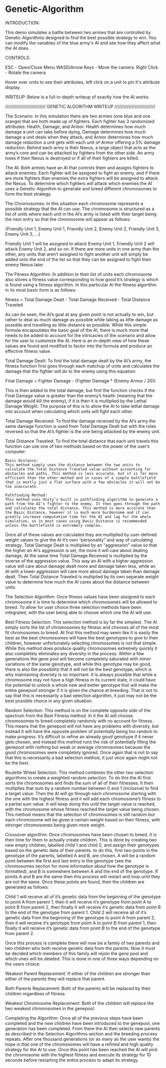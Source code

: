 # Genetic-Algorithm
 
INTRODUCTION:

This demo simulates a battle between two armies that are controlled by Genetic Algorithms designed to find the best possible strategy to win. You can modify the variables of the blue army's AI and see how they affect what the AI does.

CONTROLS:

ESC - Open/Close Menu
WASD/Arrow Keys - Move the camera.
Right Click - Rotate the camera

Hover over units to see their attributes, left click on a unit to pin it's attribute display.

WRITEUP:
Below is a full in-depth writeup of exactly how the AI works:


//////////////////////////
    GENETIC ALGORITHM
        WRITEUP
//////////////////////////


The Scenario:
	In this simulation there are two armies (one blue and one orange) that are both made up of fighters. Each fighter has 3 randomized attributes: Health, Damage, and Armor. Health  determines how much damage a unit can take before dying, Damage determines how much damage a unit deals when they attack, and Armor determines how much damage reduction a unit gets with each unit of Armor offering a 5% damage reduction. Behind each army is their Nexus, a large object that acts as the army’s core and can be attacked by fighters from the other side. An army loses if their Nexus is destroyed or if all of their fighters are killed.

The AI:
	Both armies have an AI that controls them and assigns fighters to attack enemies. Each fighter will be assigned to fight an enemy, and if there are more fighters than enemies the extra fighters will be assigned to attack the Nexus. To determine which fighters will attack which enemies the AI uses a Genetic Algorithm to generate and breed different chromosomes to form the best strategy.

The Chromosomes:
	In this situation each chromosome represents a possible strategy that the AI can use. The chromosome is structured as a list of units where each unit in the AI’s army is listed with their target being the next entry so that the chromosome will appear as follows:

{Friendly Unit 1, Enemy Unit 1, Friendly Unit 2, Enemy Unit 2, Friendly Unit 3, Enemy Unit 3, ...}

Friendly Unit 1 will be assigned to attack Enemy Unit 1, Friendly Unit 2 will attack Enemy Unit 2, and so on. If there are more units in one army than the other, any units that aren’t assigned to fight another unit will simply be added onto the end of the list so that they can be assigned to fight their enemy Nexus later.

The Fitness Algorithm:
	In addition to their list of units each chromosome also stores a fitness value corresponding to how good it’s strategy is which is found using a fitness algorithm. In this particular AI the fitness algorithm in its most basic form is as follows:

fitness = Total Damage Dealt - Total Damage Received - Total Distance Traveled

As can be seen, the AI’s goal at any given point is not actually to win, but rather to deal as much damage as possible while taking as little damage as possible and travelling as little distance as possible. While this simple formula encapsulates the basic goal of the AI, there is much more that needs to be added to account for the intricacies of the scenario and allow for the user to customize the AI. Here is an in-depth view of how these values are found and modified to factor into the formula and produce an effective fitness value.

Total Damage Dealt:
	To find the total damage dealt by the AI’s army, the fitness function first goes through each matchup of units and calculates the damage that the fighter will do to the enemy using this equation:

Final Damage = Fighter Damage - (Fighter Damage * (Enemy Armor / 20))

This is then added to the total damage, but first the function checks if the Final Damage value is greater than the enemy’s health (meaning that the damage would kill the enemy), if it is then it is multiplied by the Lethal Damage Weight. The purpose of this is to allow the AI to take lethal damage into account when calculating which units will fight each other.

Total Damage Received:
	To find the damage received by the AI’s army the same damage function is used from Total Damage Dealt but with the roles reversed so that the AI’s fighter is the one being attacked by the enemy unit. 

Total Distance Traveled:
	To find the total distance that each unit travels this function can use one of two methods based on the power of the user’s computer:

	Basic Distance:
	This method simply uses the distance between the two units to calculate the Total Distance Traveled value without accounting for obstacles and paths. This method is less accurate, but it is far more efficient than the other method and in cases of a simple battlefield that is mostly just a flat surface with a few obstacles it will not be too inaccurate.

	Pathfinding Method:
	This method uses Unity’s built in pathfinding algorithm to generate a path from the AI’s fighter to the enemy. It then goes through the path and calculates the total distance. This method is more accurate than the Basic Distance, however it is much more burdensome and it can greatly increase computation time for the AI and lag for the whole simulation, so in most cases using Basic Distance is recommended unless the battlefield is extremely complex.

Once all of these values are calculated they are multiplied by user-defined weight values to give the AI it’s own “personality” and way of calculating strategy. Total Damage Dealt is multiplied by an “aggression” value so that the higher an AI’s aggression is set, the more it will care about dealing damage. At the same time Total Damage Received is multiplied by the inverse of the aggression value. This way an AI with a higher aggression value will care about damage dealt more and damage taken less, while an AI with a lower aggression will care more about damage taken than damage dealt. Then Total Distance Traveled is multiplied by its own separate weight value to determine how much the AI cares about the distance between units. 

The Selection Algorithm:
	Once fitness values have been assigned to each chromosome it is time to determine which chromosomes will be allowed to breed. To allow for user choice three selection methods have been integrated, with the user being able to choose which one the AI will use:

Best Fitness Selection:
	This selection method is by far the simplest. The AI simply sorts the list of chromosomes by fitness and chooses all of the most fit chromosomes to breed. At first this method may seem like it is easily the best as the best chromosomes will have the best genotypes to give to their children, however unfortunately selecting chromosomes is not that simple. While this method does produce quality chromosomes extremely quickly it also completely eliminates any diversity in the process. Within a few generations the gene pool will become completely saturated with minor variations of the same genotype, and while this genotype may be good, there is also the possibility that it will not be the best genotype, which is why maintaining diversity is so important. It is always possible that while a chromosome may not have a high fitness in its current state, it could have the potential to unlock a whole new and better genotype that will make the entire genepool stronger if it is given the chance at breeding. That is not to say that this is necessarily a bad selection algorithm, it just may not be the best possible choice in any given situation.

Random Selection:
	This method is on the complete opposite side of the spectrum from the Best Fitness method. In it the AI will choose chromosomes to breed completely randomly with no account for fitness. This means that the genepool will not have any problems with diversity, but instead it will have the opposite problem of potentially being too random to make progress. It’s difficult to refine an already good genotype if it never gets chosen, and instead this method runs the risk of potentially filling the genepool with nothing but weak or average chromosomes because the good chromosomes were completely ignored. Once again that is not to say that this is necessarily a bad selection method, It just once again might not be the best.

Roulette Wheel Selection:
	This method combines the other two selection algorithms to create a weighted random selection. To do this the AI first sorts the chromosomes and finds the sum of all of their fitnesses. It then multiplies that sum by a random number between 0 and 1 (inclusive) to find a target value. Then the AI will go through each chromosome starting with the one with the highest fitness and it will add each chromosome’s fitness to a partial sum value. It will keep doing this until the target value is reached, with the chromosome whose fitness reached the target value being chosen. This method means that the selection of chromosomes is still random but each chromosome will be given a certain weight based on their fitness, with stronger chromosomes being given more weight. 


Crossover algorithm:
	Once chromosomes have been chosen to breed, It is then time for them to actually create children. This is done by creating two new empty children, labelled child 1 and child 2, and assign their genotypes based on the genetic data of their parents. to do this, first two points in the genotype of the parents, labelled A and B, are chosen. A will be a random point between the first and last entry in the genotype (see the chromosomes section for more information about how the genotype is formatted), and B is somewhere between A and the end of the genotype. If points A and B are the same then this process will restart and loop until they are not the same. Once these points are found, then the children are generated as follows:

Child 1 will receive all of it’s genetic data from the beginning of the genotype to point A from parent 1, then it will receive it’s genotype from point A to point B from parent 2, then finally it will receive it’s genetic data from point B to the end of the genotype from parent 1.
Child 2 will receive all of it’s genetic data from the beginning of the genotype to point A from parent 2, then it will receive it’s genotype from point A to point B from parent 1, then finally it will receive it’s genetic data from point B to the end of the genotype from parent 2.

Once this process is complete there will now be a family of two parents and two children who both receive genetic data from the parents. Now it must be decided which members of this family will rejoin the gene pool and which ones will be deleted. This is done in one of three ways depending on the users choice:

Weakest Parent Replacement: If either of the children are stronger than either of the parents they will replace that parent.

Both Parents Replacement: Both of the parents will be replaced by their children regardless of fitness.

Weakest Chromosome Replacement: Both of the children will replace the two weakest chromosomes in the genepool.

Completing the Algorithm:
	Once all of the previous steps have been completed and the new children have been introduced to the genepool, one generation has been completed. From there the AI then selects new parents as described in the Selection Algorithms section and the breeding process repeats. After one thousand generations (or as many as the user wants) the hope is that one of the chromosomes will have a refined and high quality strategy for the AI to use. Once this point has been reached the AI will pick the chromosome with the highest fitness and execute its strategy for 10 seconds before restarting the entire process to adapt its strategy.
